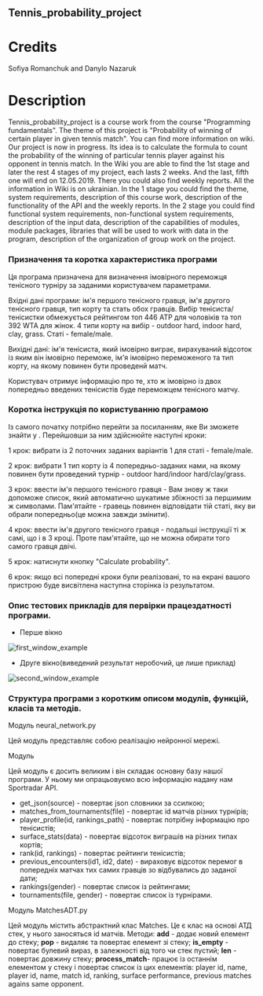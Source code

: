 ## Tennis_probability_project ##
# Credits #
Sofiya Romanchuk and Danylo Nazaruk 
# Description #
Tennis_probability_project is a course work from the course "Programming fundamentals". 
The theme of this project is "Probability of winning of certain player in given tennis match". You can find more information on wiki. Our project is now in progress. Its idea is to calculate the formula to count the probability of the winning of particular tennis player against his opponent in tennis match.
In the Wiki you are able to find the 1st stage and later the rest 4 stages of my project, each lasts 2 weeks. And the last, fifth one will end on 12.05.2019. There you could also find weekly reports. All the information in Wiki is on ukrainian.
In the 1 stage you could find the theme, system requirements, description of this course work, description of the functionality of the API and the weekly reports.
In the 2 stage you could find functional system requirements, non-functional system requirements, description of the input data, description of the capabilities of modules, module packages, libraries that will be used to work with data in the program, description of the organization of group work on the project.
### Призначення та коротка характеристика програми ###
Ця програма призначена для визначення імовірного переможця тенісного турніру за заданими користувачем параметрами. 

Вхідні дані програми: ім'я першого тенісного гравця, ім'я другого тенісного гравця, тип корту та стать обох гравців. Вибір тенісиста/тенісистки обмежується рейтингом топ 446 ATP для чоловіків та топ 392 WTA для жінок. 4 типи корту на вибір - outdoor hard, indoor hard, clay, grass. Статі - female/male.

Вихідні дані: ім'я тенісиста, який імовірно виграє, вирахуваний відсоток із яким він імовірно переможе, ім'я імовірно переможеного та тип корту, на якому повинен бути проведенй матч.

Користувач отримує інформацію про те, хто ж імовірно із двох попередньо введених тенісистів буде переможцем тенісного матчу. 

### Коротка інструкція по користуванню програмою ###
Із самого початку потрібно перейти за посиланням, яке Ви зможете знайти у        . Перейшовши за ним здійснюйте наступні кроки:

  1 крок: вибрати із 2 поточних заданих варіантів 1 для статі - female/male. 
  
  2 крок: вибрати 1 тип корту із 4 попередньо-заданих нами, на якому повинен бути проведений турнір - outdoor hard/indoor hard/clay/grass.
  
  3 крок: ввести ім'я першого тенісного гравця - Вам знову ж таки допоможе список, який автоматично шукатиме збіжності за першимим ж символами. Пам'ятайте - гравець повинен відповідати тій статі, яку ви обрали попередньо(це можна завжди змінити).
  
  4 крок: ввести ім'я другого тенісного гравця - подальші інструкції ті ж самі, що і в 3 кроці. Проте пам'ятайте, що не можна обирати того самого гравця двічі.
  
  5 крок: натиснути кнопку "Calculate probability".
  
  6 крок: якщо всі попередні кроки були реалізовані, то на екрані вашого пристрою буде висвітлена наступна сторінка із результатом.
  
### Опис тестових прикладів для первірки працездатності програми. ###
* Перше вікно

![first_window_example](https://user-images.githubusercontent.com/47135579/57972131-38ba3880-799f-11e9-84ef-8fc3d1c02468.png)

* Друге вікно(виведений результат неробочий, це лише приклад)

![second_window_example](https://user-images.githubusercontent.com/47135579/57972137-466fbe00-799f-11e9-8864-d17678529116.png)

### Структура програми з коротким описом модулів, функцій, класів та методів. ###
Модуль neural_network.py

Цей модуль представляє собою реалізацію нейронної мережі. 

Модуль 

Цей модуль є досить великим і він складає основну базу нашої програми. У ньому ми опрацьовуємо всю інформацію надану нам Sportradar API. 
* get_json(source) - повертає json словники за ссилкою;
* matches_from_tournaments(file) - повертає id матчів різних турнірів;
* player_profile(id, rankings_path) - повертає потрібну інформацію про тенісистів;
* surface_stats(data) - повертає відсоток виграшів на різних типах кортів;
* rank(id, rankings) - повертає рейтинги тенісистів;
* previous_encounters(id1, id2, date) - вираховує відсоток перемог в попередніх матчах тих самих гравців зо відбувались до заданої дати;
* rankings(gender) - повертає список із рейтингами;
* tournaments(file, gender) - повертає список із турнірами. 

Модуль MatchesADT.py

Цей модуль містить абстрактний клас Matches. Це є клас на основі АТД стек, у нього заносяться id матчів. Методи: **add** - додає новий елемент до стеку; **pop** - видаляє та повертає елемент зі стеку; **is_empty** - повертає булевий вираз, в залежності від того чи стек пустий; **__len__** - повертає довжину стеку; **process_match**- працює із останнім елементом у стеку і повертає список із цих елементів: player id, name, player id, name, match id, ranking, surface performance, previous matches agains same opponent.  
